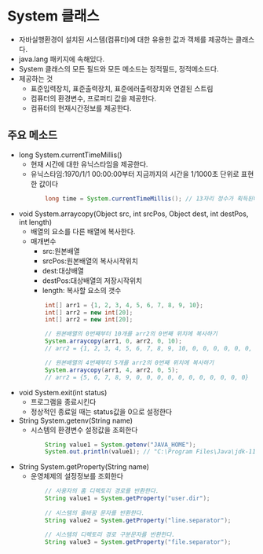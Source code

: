 # System 클래스
- 자바실행환경이 설치된 시스템(컴퓨터)에 대한 유용한 값과 객체를 제공하는 클래스다.
- java.lang 패키지에 속해있다.
- System 클래스의 모든 필드와 모든 메소드는 정적필드, 정적메소드다.
- 제공하는 것
  + 표준입력장치, 표준출력장치, 표준에러출력장치와 연결된 스트림
  + 컴퓨터의 환경변수, 프로퍼티 값을 제공한다.
  + 컴퓨터의 현재시간정보를 제공한다.

## 주요 메소드
- long System.currentTimeMillis()
  + 현재 시간에 대한 유닉스타임을 제공한다.
  + 유닉스타임:1970/1/1 00:00:00부터 지금까지의 시간을 1/1000초 단위로 표현한 값이다
	```java
		long time = System.currentTimeMillis();	// 13자리 정수가 획득된다.
	```
- void System.arraycopy(Object src, int srcPos, Object dest, int destPos, int length)
  + 배열의 요소를 다른 배열에 복사한다.
  + 매개변수 
    * src:원본배열
  	* srcPos:원본배열의 복사시작위치
  	* dest:대상배열
  	* destPos:대상배열의 저장시작위치
    * length: 복사할 요소의 갯수
	```java
		int[] arr1 = {1, 2, 3, 4, 5, 6, 7, 8, 9, 10};
		int[] arr2 = new int[20];
		int[] arr2 = new int[20];

		// 원본배열의 0번째부터 10개를 arr2의 0번째 위치에 복사하기
		System.arraycopy(arr1, 0, arr2, 0, 10);
		// arr2 = {1, 2, 3, 4, 5, 6, 7, 8, 9, 10, 0, 0, 0, 0, 0, 0, 0, 0, 0, 0}

		// 원본배열의 4번째부터 5개를 arr2의 0번째 위치에 복사하기
		System.arraycopy(arr1, 4, arr2, 0, 5);
		// arr2 = {5, 6, 7, 8, 9, 0, 0, 0, 0, 0, 0, 0, 0, 0, 0, 0}
	```
- void System.exit(int status)
  + 프로그램을 종료시킨다
  + 정상적인 종료일 때는 status값을 0으로 설정한다
- String System.getenv(String name)
  + 시스템의 환경변수 설정값을 조회한다  
	```java
		String value1 = System.getenv("JAVA_HOME");
		System.out.println(value1);	// "C:\Program Files\Java\jdk-11.0.8" 가 출력됨
	```
- String System.getProperty(String name)
  + 운영체제의 설정정보를 조회한다
	```java
		// 사용자의 홈 디렉토리 경로를 반환한다.
		String value1 = System.getProperty("user.dir");
		
		// 시스템의 줄바꿈 문자를 반환한다.
		String value2 = System.getProperty("line.separator");

		// 시스템의 디렉토리 경로 구분문자를 반환한다.
		String value3 = System.getProperty("file.separator");
	```











	
	
	